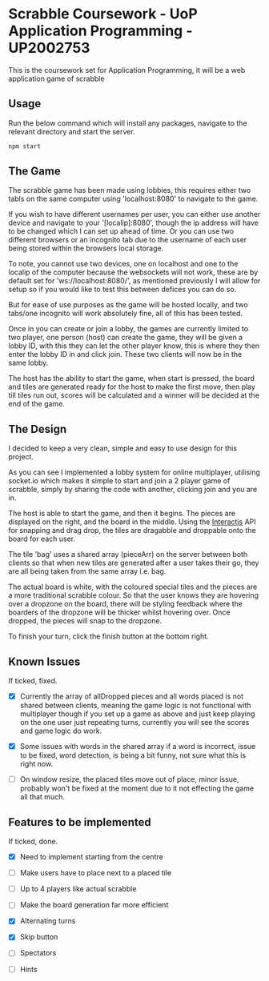 # Scrabble Coursework - UoP Application Programming - UP2002753

This is the coursework set for Application Programming, it will be a web application game of scrabble

## Usage

Run the below command which will install any packages, navigate to the relevant directory and start the server.

```bash
npm start
```

## The Game

The scrabble game has been made using lobbies, this requires either two tabls on the same computer using 'localhost:8080' to navigate to the game.

If you wish to have different usernames per user, you can either use another device and navigate to your '[localip]:8080', though the ip address will have to be changed which I can set up ahead of time. Or you can use two different browsers or an incognito tab due to the username of each user being stored within the browsers local storage.

To note, you cannot use two devices, one on localhost and one to the localip of the computer because the websockets will not work, these are by default set for 'ws://localhost:8080/', as mentioned previously I will allow for setup so if you would like to test this between defices you can do so.

But for ease of use purposes as the game will be hosted locally, and two tabs/one incognito will work absolutely fine, all of this has been tested.

Once in you can create or join a lobby, the games are currently limited to two player, one person (host) can create the game, they will be given a lobby ID, with this they can let the other player know, this is where they then enter the lobby ID in and click join. These two clients will now be in the same lobby.

The host has the ability to start the game, when start is pressed, the board and tiles are generated ready for the host to make the first move, then play till tiles run out, scores will be calculated and a winner will be decided at the end of the game.

## The Design

I decided to keep a very clean, simple and easy to use design for this project.

As you can see I implemented a lobby system for online multiplayer, utilising socket.io which makes it simple to start and join a 2 player game of scrabble, simply by sharing the code with another, clicking join and you are in. 

The host is able to start the game, and then it begins. The pieces are displayed on the right, and the board in the middle. Using the [Interactjs](https://interactjs.io/) API for snapping and drag drop, the tiles are dragabble and droppable onto the board for each user.

The tile 'bag' uses a shared array (pieceArr) on the server between both clients so that when new tiles are generated after a user takes their go, they are all being taken from the same array i.e. bag.

The actual board is white, with the coloured special tiles and the pieces are a more traditional scrabble colour. So that the user knows they are hovering over a dropzone on the board, there will be styling feedback where the boarders of the dropzone will be thicker whilst hovering over. Once dropped, the pieces will snap to the dropzone.

To finish your turn, click the finish button at the bottom right.

## Known Issues

If ticked, fixed.

- [x] Currently the array of allDropped pieces and all words placed is not shared between clients, meaning the game logic is not functional with multiplayer
    though if you set up a game as above and just keep playing on the one user just repeating turns, currently you will see the scores and game logic do work.

- [x] Some issues with words in the shared array if a word is incorrect, issue to be fixed, word detection, is being a bit funny, not sure what this is right now.

- [ ] On window resize, the placed tiles move out of place, minor issue, probably won't be fixed at the moment due to it not effecting the game all that much.



## Features to be implemented

If ticked, done.

- [x] Need to implement starting from the centre

- [ ] Make users have to place next to a placed tile

- [ ] Up to 4 players like actual scrabble

- [ ] Make the board generation far more efficient

- [x] Alternating turns

- [x] Skip button

- [ ] Spectators

- [ ] Hints